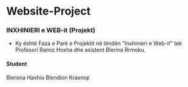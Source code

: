 # Website-Project

### INXHINIERI e WEB-it (Projekt)

- Ky është Faza e Parë e Projektit në lëndën "Inxhinieri e Web-it" tek Profesori Ramiz Hoxha dhe asistent Blerina Rrmoku.



#### Student
Blerona Haxhiu
Blendion Krasniqi
